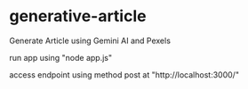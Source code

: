 # generative-article
Generate Article using Gemini AI and Pexels

run app using "node app.js"

access endpoint using method post at "http://localhost:3000/"